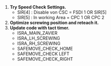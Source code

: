 1. **Try Speed Check Settings.**
	- SIR[4] : Disable von CSC = FSDI 1 OR  SIR[5]
	- SIR[5] : In working Area = CPC 1 OR CPC 2
2. **Optimize screwing position and reteach it.**
3. **Update code with tact timer.**
	- ISRA_MAIN_ZAVIER
	- ISRA_LH_SCREWING
	- ISRA_RH_SCREWING
	- SAFEMOVE_CHECK_HOME
	- SAFEMOVE_CHECK LEFT
	- SAFEMOVE_CHECK_RIGHT